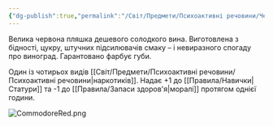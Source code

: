 ```yaml
---
{"dg-publish":true,"permalink":"/Світ/Предмети/Психоактивні речовини/Червоний Командор/"}
---
```


Велика червона пляшка дешевого солодкого вина. Виготовлена з бідності, цукру, штучних підсилювачів смаку – і невиразного спогаду про виноград. Гарантовано фарбує губи.

Один із чотирьох видів [[Світ/Предмети/Психоактивні речовини/Психоактивні речовини\|наркотиків]]. Надає +1 до [[Правила/Навички\|Статури]] та -1 до [[Правила/Запаси здоров'я\|моралі]] протягом однієї години.

![CommodoreRed.png](/img/user/imgs/CommodoreRed.png)